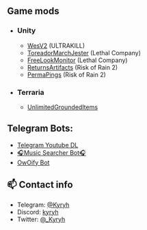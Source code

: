 ## Game mods
- ### Unity
  - [WesV2](https://thunderstore.io/c/ultrakill/p/Kyryh/WesV2/) (ULTRAKILL)
  - [ToreadorMarchJester](https://thunderstore.io/c/lethal-company/p/Kyryh/ToreadorMarchJester/) (Lethal Company)
  - [FreeLookMonitor](https://thunderstore.io/c/lethal-company/p/Kyryh/FreeLookMonitor/) (Lethal Company)
  - [ReturnsArtifacts](https://thunderstore.io/package/Kyryh/ReturnsArtifacts/) (Risk of Rain 2)
  - [PermaPings](https://thunderstore.io/package/Kyryh/PermaPings/) (Risk of Rain 2)
- ### Terraria
  - [UnlimitedGroundedItems](https://steamcommunity.com/sharedfiles/filedetails/?id=3143050137)



## Telegram Bots:
- [Telegram Youtube DL](https://github.com/Kyryh/telegram-youtube-dl)
- [🎧Music Searcher Bot🎧](https://t.me/musicsearcherobot)
- [OwOify Bot](https://t.me/owoifyrobot)


## 📫 Contact info
- Telegram: [@Kyryh](https://t.me/Kyryh)
- Discord: [kyryh](https://discordapp.com/users/294165309437509642)
- Twitter: [@_Kyryh](https://twitter.com/_Kyryh)
